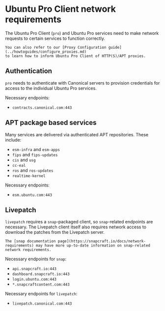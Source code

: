 # Ubuntu Pro Client network requirements

The Ubuntu Pro Client (`pro`) and Ubuntu Pro services need to make network requests to certain services to function correctly.

```{seealso}
You can also refer to our [Proxy Configuration guide](../howtoguides/configure_proxies.md)
to learn how to inform Ubuntu Pro Client of HTTP(S)/APT proxies.
```

## Authentication
`pro` needs to authenticate with Canonical servers to provision credentials for access to the individual Ubuntu Pro services.

Necessary endpoints:
- `contracts.canonical.com:443`


## APT package based services
Many services are delivered via authenticated APT repositories. These include:
- `esm-infra` and `esm-apps`
- `fips` and `fips-updates`
- `cis` and `usg`
- `cc-eal`
- `ros` and `ros-updates`
- `realtime-kernel`

Necessary endpoints:
- `esm.ubuntu.com:443`

## Livepatch
`livepatch` requires a `snap`-packaged client, so `snap`-related endpoints are necessary. The Livepatch client itself also requires network access to download the patches from the Livepatch server.
```{seealso}
The [snap documentation page](https://snapcraft.io/docs/network-requirements) may have more up-to-date information on snap-related network requirements.
```
Necessary endpoints for `snap`:
- `api.snapcraft.io:443`
- `dashboard.snapcraft.io:443`
- `login.ubuntu.com:443`
- `*.snapcraftcontent.com:443`

Necessary endpoints for `livepatch`:
- `livepatch.canonical.com:443`
